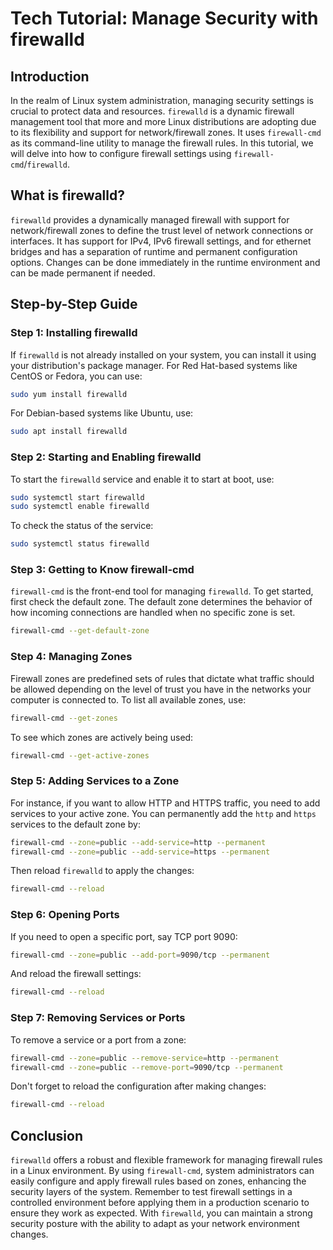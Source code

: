 # Tech Tutorial: Manage Security with firewalld

## Introduction

In the realm of Linux system administration, managing security settings is crucial to protect data and resources. `firewalld` is a dynamic firewall management tool that more and more Linux distributions are adopting due to its flexibility and support for network/firewall zones. It uses `firewall-cmd` as its command-line utility to manage the firewall rules. In this tutorial, we will delve into how to configure firewall settings using `firewall-cmd`/`firewalld`.

## What is firewalld?

`firewalld` provides a dynamically managed firewall with support for network/firewall zones to define the trust level of network connections or interfaces. It has support for IPv4, IPv6 firewall settings, and for ethernet bridges and has a separation of runtime and permanent configuration options. Changes can be done immediately in the runtime environment and can be made permanent if needed.

## Step-by-Step Guide

### Step 1: Installing firewalld

If `firewalld` is not already installed on your system, you can install it using your distribution's package manager. For Red Hat-based systems like CentOS or Fedora, you can use:

```bash
sudo yum install firewalld
```

For Debian-based systems like Ubuntu, use:

```bash
sudo apt install firewalld
```

### Step 2: Starting and Enabling firewalld

To start the `firewalld` service and enable it to start at boot, use:

```bash
sudo systemctl start firewalld
sudo systemctl enable firewalld
```

To check the status of the service:

```bash
sudo systemctl status firewalld
```

### Step 3: Getting to Know firewall-cmd

`firewall-cmd` is the front-end tool for managing `firewalld`. To get started, first check the default zone. The default zone determines the behavior of how incoming connections are handled when no specific zone is set.

```bash
firewall-cmd --get-default-zone
```

### Step 4: Managing Zones

Firewall zones are predefined sets of rules that dictate what traffic should be allowed depending on the level of trust you have in the networks your computer is connected to. To list all available zones, use:

```bash
firewall-cmd --get-zones
```

To see which zones are actively being used:

```bash
firewall-cmd --get-active-zones
```

### Step 5: Adding Services to a Zone

For instance, if you want to allow HTTP and HTTPS traffic, you need to add services to your active zone. You can permanently add the `http` and `https` services to the default zone by:

```bash
firewall-cmd --zone=public --add-service=http --permanent
firewall-cmd --zone=public --add-service=https --permanent
```

Then reload `firewalld` to apply the changes:

```bash
firewall-cmd --reload
```

### Step 6: Opening Ports

If you need to open a specific port, say TCP port 9090:

```bash
firewall-cmd --zone=public --add-port=9090/tcp --permanent
```

And reload the firewall settings:

```bash
firewall-cmd --reload
```

### Step 7: Removing Services or Ports

To remove a service or a port from a zone:

```bash
firewall-cmd --zone=public --remove-service=http --permanent
firewall-cmd --zone=public --remove-port=9090/tcp --permanent
```

Don't forget to reload the configuration after making changes:

```bash
firewall-cmd --reload
```

## Conclusion

`firewalld` offers a robust and flexible framework for managing firewall rules in a Linux environment. By using `firewall-cmd`, system administrators can easily configure and apply firewall rules based on zones, enhancing the security layers of the system. Remember to test firewall settings in a controlled environment before applying them in a production scenario to ensure they work as expected. With `firewalld`, you can maintain a strong security posture with the ability to adapt as your network environment changes.